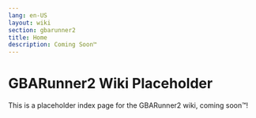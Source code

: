```yaml
---
lang: en-US
layout: wiki
section: gbarunner2
title: Home
description: Coming Soon™
---
```


# GBARunner2 Wiki Placeholder

This is a placeholder index page for the GBARunner2 wiki, coming soon™!

